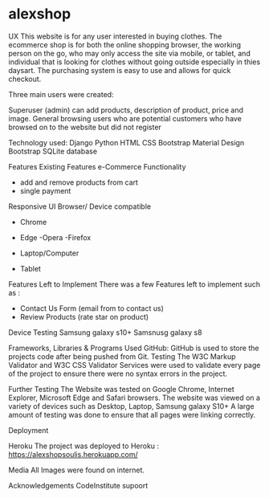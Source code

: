 # alexshop
 
 
 UX
This website is for any user interested in buying clothes. The ecommerce shop is for both the online shopping browser, the working person on the go, who may only access the site via mobile, or tablet, and individual that is looking for clothes without going outside especially in thies daysart. The purchasing system is easy to use and allows for quick checkout.

Three main users were created:

Superuser (admin) can add products, description of product, price and image.
General browsing users who are potential customers who have browsed on to the website but did not register

Technology  used:
Django
Python
HTML
CSS
Bootstrap
Material Design Bootstrap
SQLite database


Features
Existing Features
e-Commerce Functionality 
- add and remove products from cart
- single payment

Responsive UI Browser/ Device compatible
- Chrome
- Edge
-Opera
-Firefox

- Laptop/Computer
- Tablet

Features Left to Implement
There was a few Features left to implement such as :

- Contact Us Form (email from to contact us)
- Review Products (rate star on product)


Device Testing
Samsung  galaxy s10+
Samsnusg galaxy s8

Frameworks, Libraries & Programs Used GitHub: GitHub is used to store the projects code after being pushed from Git. Testing The W3C Markup Validator and W3C CSS Validator Services were used to validate every page of the project to ensure there were no syntax errors in the project.

Further Testing The Website was tested on Google Chrome, Internet Explorer, Microsoft Edge and Safari browsers. The website was viewed on a variety of devices such as Desktop, Laptop, Samsung galaxy S10+ A large amount of testing was done to ensure that all pages were linking correctly.

Deployment

Heroku The project was deployed to Heroku : https://alexshopsoulis.herokuapp.com/

Media All Images were found on internet.

Acknowledgements
CodeInstitute supoort
